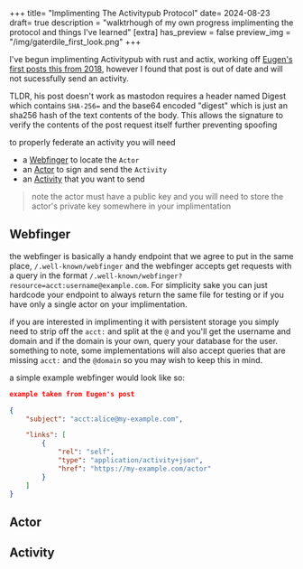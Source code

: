 +++
title= "Implimenting The Activitypub Protocol"
date= 2024-08-23
draft= true
description = "walktrhough of my own progress implimenting the protocol and things I've learned"
[extra]
has_preview = false
preview_img = "/img/gaterdile_first_look.png"
+++

I've begun implimenting Activitypub with rust and actix, working off [Eugen's first posts this from 2018](https://blog.joinmastodon.org/2018/06/how-to-implement-a-basic-activitypub-server/), however I found that post is out of date and will not sucessfully send an activity.

TLDR, his post doesn't work as mastodon requires a header named Digest which contains `SHA-256=` and the base64 encoded "digest" which is just an sha256 hash of the text contents of the body. This allows the signature to verify the contents of the post request itself further preventing spoofing 

to properly federate an activity you will need
- a [Webfinger](#webfinger) to locate the `Actor`
- an [Actor](#actor) to sign and send the `Activity`
- an [Activity](#activity) that you want to send

> note the actor must have a public key and you will need to store the actor's private key somewhere in your implimentation

## Webfinger

the webfinger is basically a handy endpoint that we agree to put in the same place, `/.well-known/webfinger` and the webfinger accepts get requests with a query in the format `/.well-known/webfinger?resource=acct:username@example.com`. For simplicity sake you can just hardcode your endpoint to always return the same file for testing or if you have only a single actor on your implimentation.

if you are interested in implimenting it with persistent storage you simply need to strip off the `acct:` and split at the `@` and you'll get the username and domain and if the domain is your own, query your database for the user. something to note, some implementations will also accept queries that are missing `acct:` and the `@domain` so you may wish to keep this in mind.

a simple example webfinger would look like so: 

```json
example taken from Eugen's post

{
	"subject": "acct:alice@my-example.com",

	"links": [
		{
			"rel": "self",
			"type": "application/activity+json",
			"href": "https://my-example.com/actor"
		}
	]
}
```



## Actor

## Activity